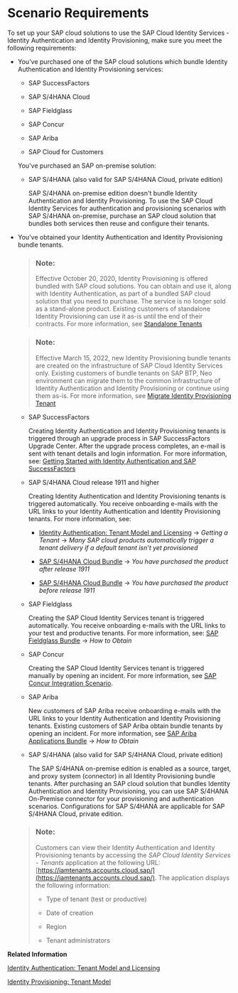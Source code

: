 <!-- loioae915d60107447f397b3de1a1cd498f5 -->

# Scenario Requirements

To set up your SAP cloud solutions to use the SAP Cloud Identity Services - Identity Authentication and Identity Provisioning, make sure you meet the following requirements:

-   You've purchased one of the SAP cloud solutions which bundle Identity Authentication and Identity Provisioning services:

    -   SAP SuccessFactors

    -   SAP S/4HANA Cloud

    -   SAP Fieldglass

    -   SAP Concur

    -   SAP Ariba

    -   SAP Cloud for Customers


    You've purchased an SAP on-premise solution:

    -   SAP S/4HANA \(also valid for SAP S/4HANA Cloud, private edition\)

        SAP S/4HANA on-premise edition doesn't bundle Identity Authentication and Identity Provisioning. To use the SAP Cloud Identity Services for authentication and provisioning scenarios with SAP S/4HANA on-premise, purchase an SAP cloud solution that bundles both services then reuse and configure their tenants.


-   You've obtained your Identity Authentication and Identity Provisioning bundle tenants.

    > ### Note:  
    > Effective October 20, 2020, Identity Provisioning is offered bundled with SAP cloud solutions. You can obtain and use it, along with Identity Authentication, as part of a bundled SAP cloud solution that you need to purchase. The service is no longer sold as a stand-alone product. Existing customers of standalone Identity Provisioning can use it as-is until the end of their contracts. For more information, see [Standalone Tenants](https://help.sap.com/viewer/f48e822d6d484fa5ade7dda78b64d9f5/Cloud/en-US/552fef99dd2c48629305221490b2b12c.html)

    > ### Note:  
    > Effective March 15, 2022, new Identity Provisioning bundle tenants are created on the infrastructure of SAP Cloud Identity Services only. Existing customers of bundle tenants on SAP BTP, Neo environment can migrate them to the common infrastructure of Identity Authentication and Identity Provisioning or continue using them as-is. For more information, see [Migrate Identity Provisioning Tenant](https://help.sap.com/docs/IDENTITY_PROVISIONING/f48e822d6d484fa5ade7dda78b64d9f5/055f92d5e11d491c97b68223c68179ad.html?version=Cloud)

    -   SAP SuccessFactors

        Creating Identity Authentication and Identity Provisioning tenants is triggered through an upgrade process in SAP SuccessFactors Upgrade Center. After the upgrade process completes, an e-mail is sent with tenant details and login information. For more information, see: [Getting Started with Identity Authentication and SAP SuccessFactors](https://help.sap.com/viewer/568fdf1f14f14fd089a3cd15194d19cc/Latest/en-US/35c74e4605564a82a5be6c7fdadf9aef.html) 

    -   SAP S/4HANA Cloud release 1911 and higher

        Creating Identity Authentication and Identity Provisioning tenants is triggered automatically. You receive onboarding e-mails with the URL links to your Identity Authentication and Identity Provisioning tenants. For more information, see:

        -   [Identity Authentication: Tenant Model and Licensing](https://help.sap.com/viewer/6d6d63354d1242d185ab4830fc04feb1/Cloud/en-US/93160ebd2dcb40e98aadcbb9a970f2b9.html) → *Getting a Tenant* → *Many SAP cloud products automatically trigger a tenant delivery if a default tenant isn’t yet provisioned*

        -   [SAP S/4HANA Cloud Bundle](https://help.sap.com/viewer/f48e822d6d484fa5ade7dda78b64d9f5/Cloud/en-US/01b30d0f96f94243acf272b2f414b3a7.html) → *You have purchased the product after release 1911*

        -   [SAP S/4HANA Cloud Bundle](https://help.sap.com/viewer/f48e822d6d484fa5ade7dda78b64d9f5/Cloud/en-US/01b30d0f96f94243acf272b2f414b3a7.html) → *You have purchased the product before release 1911*


    -   SAP Fieldglass

        Creating the SAP Cloud Identity Services tenant is triggered automatically. You receive onboarding e-mails with the URL links to your test and productive tenants. For more information, see: [SAP Fieldglass Bundle](https://help.sap.com/docs/IDENTITY_PROVISIONING/f48e822d6d484fa5ade7dda78b64d9f5/1b299f67d20845a2aee57902fdbc3755.html?version=Cloud) → *How to Obtain*

    -   SAP Concur

        Creating the SAP Cloud Identity Services tenant is triggered manually by opening an incident. For more information, see [SAP Concur Integration Scenario](../60-integration-scenarios/sap-concur-integration-scenario-ef38d9e.md).

    -   SAP Ariba

        New customers of SAP Ariba receive onboarding e-mails with the URL links to your Identity Authentication and Identity Provisioning tenants. Existing customers of SAP Ariba obtain bundle tenants by opening an incident. For more information, see [SAP Ariba Applications Bundle](https://help.sap.com/docs/IDENTITY_PROVISIONING/9b86e4081f744be1a7c4dd915cfbf370/672f97aaaacd421ead344b396b1e8bd8.html?state=DRAFT) → *How to Obtain*

    -   SAP S/4HANA \(also valid for SAP S/4HANA Cloud, private edition\)

        The SAP S/4HANA on-premise edition is enabled as a source, target, and proxy system \(connector\) in all Identity Provisioning bundle tenants. After purchasing an SAP cloud solution that bundles Identity Authentication and Identity Provisioning, you can use SAP S/4HANA On-Premise connector for your provisioning and authentication scenarios. Configurations for SAP S/4HANA are applicable for SAP S/4HANA Cloud, private edition.


    > ### Note:  
    > Customers can view their Identity Authentication and Identity Provisioning tenants by accessing the *SAP Cloud Identity Services - Tenants* application at the following URL: [https://iamtenants.accounts.cloud.sap/](https://iamtenants.accounts.cloud.sap/). The application displays the following information:
    > 
    > -   Type of tenant \(test or productive\)
    > 
    > -   Date of creation
    > 
    > -   Region
    > 
    > -   Tenant administrators


**Related Information**  


[Identity Authentication: Tenant Model and Licensing](https://help.sap.com/viewer/6d6d63354d1242d185ab4830fc04feb1/Cloud/en-US/93160ebd2dcb40e98aadcbb9a970f2b9.html)

[Identity Provisioning: Tenant Model](https://help.sap.com/viewer/f48e822d6d484fa5ade7dda78b64d9f5/Cloud/en-US/65fa74998ef14f059806f0c5a48e5285.html)

